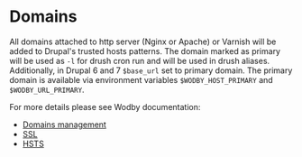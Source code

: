 # Domains

All domains attached to http server (Nginx or Apache) or Varnish will be added to Drupal's trusted hosts patterns. The domain marked as primary will be used as `-l` for drush cron run and will be used in drush aliases. Additionally, in Drupal 6 and 7 `$base_url` set to primary domain. The primary domain is available via environment variables `$WODBY_HOST_PRIMARY` and `$WODBY_URL_PRIMARY`. 

For more details please see Wodby documentation:

* [Domains management](https://docs.wodby.com/apps/domains.html)
* [SSL](https://docs.wodby.com/apps/ssl.html)
* [HSTS](https://docs.wodby.com/infrastructure/hsts.html)